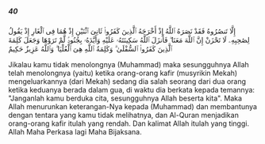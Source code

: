 ##### 40

<span class="ayah">إِلَّا تَنصُرُوهُ فَقَدْ نَصَرَهُ ٱللَّهُ إِذْ أَخْرَجَهُ ٱلَّذِينَ كَفَرُوا۟ ثَانِىَ ٱثْنَيْنِ إِذْ هُمَا فِى ٱلْغَارِ إِذْ يَقُولُ لِصَٰحِبِهِۦ لَا تَحْزَنْ إِنَّ ٱللَّهَ مَعَنَا ۖ فَأَنزَلَ ٱللَّهُ سَكِينَتَهُۥ عَلَيْهِ وَأَيَّدَهُۥ بِجُنُودٍۢ لَّمْ تَرَوْهَا وَجَعَلَ كَلِمَةَ ٱلَّذِينَ كَفَرُوا۟ ٱلسُّفْلَىٰ ۗ وَكَلِمَةُ ٱللَّهِ هِىَ ٱلْعُلْيَا ۗ وَٱللَّهُ عَزِيزٌ حَكِيمٌ</span>

<span class="ayah_translation">Jikalau kamu tidak menolongnya (Muhammad) maka sesungguhnya Allah telah menolongnya (yaitu) ketika orang-orang kafir (musyrikin Mekah) mengeluarkannya (dari Mekah) sedang dia salah seorang dari dua orang ketika keduanya berada dalam gua, di waktu dia berkata kepada temannya: "Janganlah kamu berduka cita, sesungguhnya Allah beserta kita". Maka Allah menurunkan keterangan-Nya kepada (Muhammad) dan membantunya dengan tentara yang kamu tidak melihatnya, dan Al-Quran menjadikan orang-orang kafir itulah yang rendah. Dan kalimat Allah itulah yang tinggi. Allah Maha Perkasa lagi Maha Bijaksana.</span>
